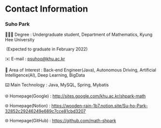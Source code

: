 # Contact Information

### Suho Park

👨🏻‍🎓 Degree : Undergraduate student, Department of Mathematics, Kyung Hee University

​					(Expected to graduate in February 2022)

✉️ E-mail : psuhoo@khu.ac.kr

📖 Area of Interest : Back-end Engineer(Java), Autonomous Driving, Artificial Intelligence(AI), Deep Learning, BigData

⌨️ Main Technology : Java, MySQL, Spring, Mybatis

🌐 Homepage(Google) : http://sites.google.com/khu.ac.kr/shpark-math

🌐 Homepage(Notion) : https://wooden-rain-1b7.notion.site/Su-ho-Park-32852c29246249e689c7cce81cbd3207

🌐 Homepage(GitHub) : https://github.com/math-shpark
